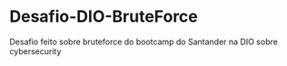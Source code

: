 # Desafio-DIO-BruteForce
Desafio feito sobre bruteforce do bootcamp do Santander na DIO sobre cybersecurity
